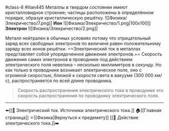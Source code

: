 #class-8 #ilian445
Металлы в твердом состоянии имеют кристалловидное строение; частицы расположены в определённом порядке, образуя кристаллическую решётку.
![[Физика/Элекричество/7.png]]
**Ион**
![[Физика/Элекричество/1.png|100x100]] 
**Электрон**
![[Физика/Элекричество/2.png]]

Металл нейтрален в обычных условиях потому что отрицательный заряд всех свободных электронов по величине равен положительному заряду всех ионов решётки.
==Электрический ток в металлах представляет собой упорядоченное движение электронов.==
Скорость движения самих электронов в проводнике под действием электрического поля невелика – несколько миллиметров в секунду. Но как только в проводнике возникает электрическое поле, оно с огромной скоростью, близкой к скорости света в вакууме (300 000 км/с), распространяется по всей длине проводника. 

>Скорость распространения электрического тока в проводнике это скорость распространения по проводнику электрического поля.

---
⬅️[[📒 Электрический ток. Источники электрического тока.]]
🏠[[Главная страница]]
⚛[[Физика|Вернуться к предемету]]
[[📒 Действие электрического тока.]]➡️
